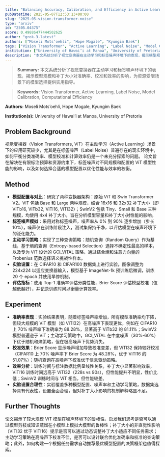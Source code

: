 ```yaml
---
title: "Balancing Accuracy, Calibration, and Efficiency in Active Learning with Vision Transformers Under Label Noise"
pubDatetime: 2025-05-07T12:53:13+00:00
slug: "2025-05-vision-transformer-noise"
type: "arxiv"
id: "2505.04375"
score: 0.49886477444502625
author: "grok-3-latest"
authors: ["Moseli Mots’oehli", "Hope Mogale", "Kyungim Baek"]
tags: ["Vision Transformer", "Active Learning", "Label Noise", "Model Calibration", "Computational Efficiency"]
institution: ["University of Hawai‘i at Manoa", "University of Pretoria"]
description: "本文系统分析了视觉变换器在主动学习和标签噪声环境下的表现，揭示模型规模和补丁大小对准确率、校准和效率的影响，为资源受限场景下的模型选择提供实用指导。"
---
```


> **Summary:** 本文系统分析了视觉变换器在主动学习和标签噪声环境下的表现，揭示模型规模和补丁大小对准确率、校准和效率的影响，为资源受限场景下的模型选择提供实用指导。 

> **Keywords:** Vision Transformer, Active Learning, Label Noise, Model Calibration, Computational Efficiency

**Authors:** Moseli Mots’oehli, Hope Mogale, Kyungim Baek

**Institution(s):** University of Hawai‘i at Manoa, University of Pretoria


## Problem Background

视觉变换器（Vision Transformers, ViT）在主动学习（Active Learning）场景下的应用研究较少，尤其是在标签噪声（Label Noise）普遍存在的现实环境中，如何平衡分类准确率、模型校准和计算效率仍是一个未充分探索的问题。
论文旨在解决在有限标注预算和资源约束下，标签噪声对不同规模和配置的 ViT 模型性能的影响，以及如何选择合适的模型配置以优化性能与效率的权衡。

## Method

*   **模型配置与对比**：研究了两种变换器架构：原始 ViT 和 Swin Transformer V2。ViT 包括 Base 和 Large 两种规模，结合 16x16 和 32x32 补丁大小（即 ViTb16, ViTb32, ViTl16, ViTl32）；SwinV2 包括 Tiny、Small 和 Base 三种规模，均使用 4x4 补丁大小，旨在分析模型容量和补丁大小对性能的影响。
*   **标签噪声模拟**：采用对称标签噪声，噪声率从 0% 到 90% 逐步增加（步长 10%），噪声仅在训练阶段注入，测试集保持干净，以评估模型在噪声环境下的泛化能力。
*   **主动学习策略**：实现了三种查询策略：随机查询（Random Query）作为基线，基于熵的查询（Entropy-based Selection）选择不确定性最高的样本，以及专为 ViT 设计的 GCI_ViTAL 策略，通过结合熵和注意力向量的 Frobenius 范数选择语义挑战性样本。
*   **实验设置**：在 CIFAR10 和 CIFAR100 数据集上进行实验，图像调整为 224x224 以适应变换器输入，模型基于 ImageNet-1k 预训练后微调，训练 20 个 epoch 并使用早停机制。
*   **评估指标**：使用 Top-1 准确率评估分类性能，Brier Score 评估模型校准（值越低越好），并记录训练时间以衡量计算效率。

## Experiment

*   **准确率表现**：实验结果表明，随着标签噪声率增加，所有模型准确率均下降，但较大规模的 ViT 模型（如 ViTl32）在高噪声下表现更优，例如在 CIFAR10 上 70% 噪声率下准确率为 88.28%，显著高于 ViTb32 的 81.11%；SwinV2 模型普遍逊于 ViT；主动学习策略中，GCI_ViTAL 在中度噪声（30%-60%）下优于随机和熵策略，但在极高噪声下优势消失。
*   **校准效果**：Brier Score 显示噪声增加导致校准变差，但 ViTl32 保持较好校准（CIFAR10 上 70% 噪声率下 Brier Score 为 48.28%，优于 ViTl16 的 51.07%）；随机查询在高噪声下校准优于信息驱动策略。
*   **效率分析**：训练时间与标注数据比例呈线性关系，补丁大小显著影响效率，ViTl16 训练时间远高于 ViTl32（228s vs 90s），但性能提升不明显，性价比低；SwinV2 训练时间与 ViT 相当，但性能较差。
*   **实验设置合理性**：实验覆盖多种模型配置、噪声率和主动学习策略，数据集选择具有代表性，设置全面合理，但对补丁大小影响的机制解释略显不足。

## Further Thoughts

论文揭示了较大规模 ViT 模型在噪声环境下的鲁棒性，启发我们思考是否可以通过模型剪枝或知识蒸馏在小模型上模拟大模型的鲁棒性；补丁大小的非直觉性影响（ViTl32 优于 ViTl16）提示是否可以通过动态调整补丁大小适应不同任务需求；主动学习策略在高噪声下校准不佳，是否可以设计联合优化准确率和校准的查询策略；此外，如何构建一个根据任务需求自动推荐最优模型配置的决策框架也值得探索。